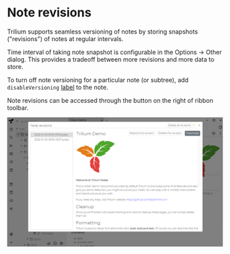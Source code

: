 # Note revisions
Trilium supports seamless versioning of notes by storing snapshots ("revisions") of notes at regular intervals.

Time interval of taking note snapshot is configurable in the Options -> Other dialog. This provides a tradeoff between more revisions and more data to store.

To turn off note versioning for a particular note (or subtree), add `disableVersioning` [label](Attributes.md) to the note.

Note revisions can be accessed through the button on the right of ribbon toolbar.

![](images/note-revisions.png)